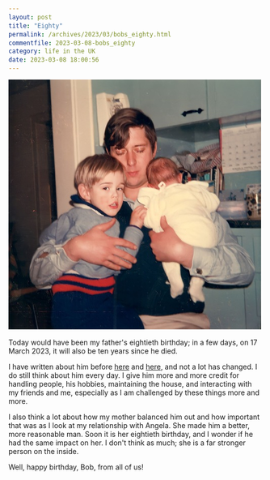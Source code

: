 ```yaml
---
layout: post
title: "Eighty"
permalink: /archives/2023/03/bobs_eighty.html
commentfile: 2023-03-08-bobs_eighty
category: life in the UK
date: 2023-03-08 18:00:56
---
```


<a href="/assets/images/2023/-home-peter-Downloads-Bob_with_Peter_and_baby_John.jpg" title="Click for a larger image"><img src="/assets/images/2023/-home-peter-Downloads-Bob_with_Peter_and_baby_John-thumb.jpg" width="500" alt="Image - -home-peter-Downloads-Bob_with_Peter_and_baby_John" /></a>

Today would have been my father's eightieth birthday; in a few days, on 17 March 2023, it will also be ten years since he died.

I have written about him before [here](/archives/2020/03/seventy-seven.html) and [here](/archives/2014/03/one_year_on.html), and not a lot has changed. I do still think about him every day. I give him more and more credit for handling people, his hobbies, maintaining the house, and interacting with my friends and me, especially as I am challenged by these things more and more.

I also think a lot about how my mother balanced him out and how important that was as I look at my relationship with Angela. She made him a better, more reasonable man. Soon it is her eightieth birthday, and I wonder if he had the same impact on her. I don't think as much; she is a far stronger person on the inside.

Well, happy birthday, Bob, from all of us!
